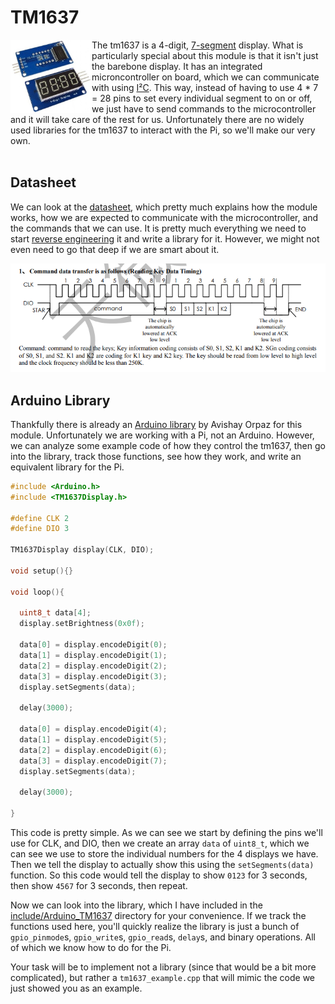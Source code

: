 # TM1637

<img align="left" src="../.assets/TM1637.jpg" alt="TM1637 img" width="130"/>

The tm1637 is a 4-digit, [7-segment](https://en.wikipedia.org/wiki/Seven-segment_display) display. What is particularly special about this module is that it isn't just the barebone display. It has an integrated microncontroller on board, which we can communicate with using [I²C](https://en.wikipedia.org/wiki/I²C). This way, instead of having to use 4 * 7 = 28 pins to set every individual segment to on or off, we just have to send commands to the microcontroller and it will take care of the rest for us. Unfortunately there are no widely used libraries for the tm1637 to interact with the Pi, so we'll make our very own.<br><br>

## Datasheet
We can look at the [datasheet](https://m5stack.oss-cn-shenzhen.aliyuncs.com/resource/docs/datasheet/unit/digi_clock/TM1637.pdf), which pretty much explains how the module works, how we are expected to communicate with the microcontroller, and the commands that we can use. It is pretty much everything we need to start [reverse engineering](https://en.wikipedia.org/wiki/Reverse_engineering) it and write a library for it. However, we might not even need to go that deep if we are smart about it.

<div align="center">
  <img src="../.assets/tm1637_datasheet.png"/>
</div>

## Arduino Library
Thankfully there is already an [Arduino library](https://docs.arduino.cc/libraries/tm1637/) by Avishay Orpaz for this module. Unfortunately we are working with a Pi, not an Arduino. However, we can analyze some example code of how they control the tm1637, then go into the library, track those functions, see how they work, and write an equivalent library for the Pi. 

```C++
#include <Arduino.h>
#include <TM1637Display.h>

#define CLK 2
#define DIO 3

TM1637Display display(CLK, DIO);

void setup(){}

void loop(){

  uint8_t data[4];
  display.setBrightness(0x0f);

  data[0] = display.encodeDigit(0);
  data[1] = display.encodeDigit(1);
  data[2] = display.encodeDigit(2);
  data[3] = display.encodeDigit(3);
  display.setSegments(data);

  delay(3000);

  data[0] = display.encodeDigit(4);
  data[1] = display.encodeDigit(5);
  data[2] = display.encodeDigit(6);
  data[3] = display.encodeDigit(7);
  display.setSegments(data);

  delay(3000);
 
}
```

This code is pretty simple. As we can see we start by defining the pins we'll use for CLK, and DIO, then we create an array `data` of `uint8_t`, which we can see we use to store the individual numbers for the 4 displays we have. Then we tell the display to actually show this using the `setSegments(data)` function. So this code would tell the display to show `0123` for 3 seconds, then show `4567` for 3 seconds, then repeat. 

Now we can look into the library, which I have included in the [include/Arduino_TM1637]([https://github.com/Triton-Baja/Data-Acquisition/tree/main/include/TM1637](https://github.com/Triton-Baja/Data-Acquisition/tree/main/include/Arduino_TM1637)) directory for your convenience. If we track the functions used here, you'll quickly realize the library is just a bunch of `gpio_pinmode`s, `gpio_write`s, `gpio_read`s, `delay`s, and binary operations. All of which we know how to do for the Pi.

Your task will be to implement not a library (since that would be a bit more complicated), but rather a `tm1637_example.cpp` that will mimic the code we just showed you as an example.
